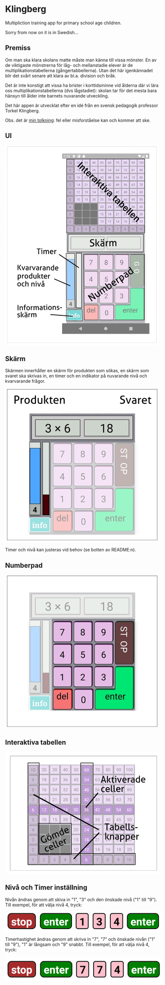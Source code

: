 # Klingberg

Multipliction training app for primary school age children.

Sorry from now on it is in Swedish...

## Premiss

Om man ska klara skolans matte måste man känna till vissa mönster.
En av de viktigaste mönstrerna för låg- och mellanstadie elever är
de multiplikationstabellerna (gångertabbellerna). Utan det här
igenkännadet blir det svårt senare att klara av bl.a. division och
bråk.

Det är inte konstigt att vissa ha brister i korttidsminne vid
ålderna där vi lära oss multiplikationstabellerna (dvs lågstadiet):
skolan tar för det mesta bara hänsyn till ålder inte barnets
nuvarande utveckling.

Det här appen är utvecklat efter en idé från en svensk pedagogik professor Torkel Klingberg.

Obs. det är <ins>min tolkning</ins>: fel eller misforståelse kan och kommer att ske.

## UI

![alt text](https://github.com/vammo74/klingberg/blob/main/components/UI/graphics/apppicture.jpg?raw=true)

## Skärm

Skärmen innerhåller en skärm för produkten som sökas, en skärm som
svaret ska skrivas in, en timer och en indikator på nuvarande nivå
och kvarvarande frågor.

![alt text](https://github.com/vammo74/klingberg/blob/main/components/UI/graphics/screenpicture.jpg?raw=true)

Timer och nivå kan justeras vid behov (se botten av README:n).

## Numberpad

![alt text](https://github.com/vammo74/klingberg/blob/main/components/UI/graphics/numberpadpicture.jpg?raw=true)

## Interaktiva tabellen

![alt text](https://github.com/vammo74/klingberg/blob/main/components/UI/graphics/tablepicture.jpg?raw=true)

## Nivå och Timer inställning

Nivån ändras genom att skiva in "1", "3" och den önskade nivå ("1" till "9"). Till exempel, för att välja
nivå 4, tryck:

![alt text](https://github.com/vammo74/klingberg/blob/main/components/UI/graphics/levelchange.jpg?raw=true)


Timerhastighet ändras genom att
skriva in "7", "7" och önskade nivån ("1" till "9"), "1" är långsam och "9"
snabbt. Till exempel, för att välja nivå 4, tryck:

![alt text](https://github.com/vammo74/klingberg/blob/main/components/UI/graphics/timer.jpg?raw=true)
